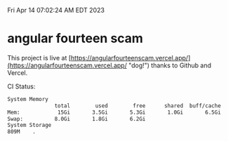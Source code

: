 Fri Apr 14 07:02:24 AM EDT 2023

# angular fourteen scam


This project is live at [https://angularfourteenscam.vercel.app/](https://angularfourteenscam.vercel.app/ "dog!") thanks to Github and Vercel.

CI Status: 

```bash
System Memory
               total        used        free      shared  buff/cache   available
Mem:            15Gi       3.5Gi       5.3Gi       1.0Gi       6.5Gi        10Gi
Swap:          8.0Gi       1.8Gi       6.2Gi
System Storage
809M	.
```
```bash
